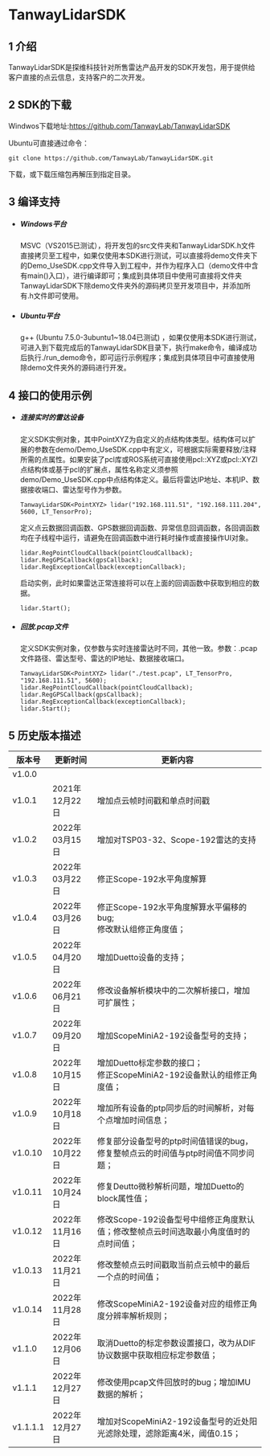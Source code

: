 # TanwayLidarSDK

## 1 介绍

TanwayLidarSDK是探维科技针对所售雷达产品开发的SDK开发包，用于提供给客户直接的点云信息，支持客户的二次开发。

## 2 SDK的下载

Windwos下载地址:https://github.com/TanwayLab/TanwayLidarSDK

Ubuntu可直接通过命令：

```
git clone https://github.com/TanwayLab/TanwayLidarSDK.git
```

下载，或下载压缩包再解压到指定目录。

## 3 编译支持

- ##### Windows平台

  MSVC（VS2015已测试），将开发包的src文件夹和TanwayLidarSDK.h文件直接拷贝至工程中，如果仅使用本SDK进行测试，可以直接将demo文件夹下的Demo_UseSDK.cpp文件导入到工程中，并作为程序入口（demo文件中含有main()入口），进行编译即可；集成到具体项目中使用可直接将文件夹TanwayLidarSDK下除demo文件夹外的源码拷贝至开发项目中，并添加所有.h文件即可使用。

- ##### Ubuntu平台

  g++ (Ubuntu 7.5.0-3ubuntu1~18.04已测试) ，如果仅使用本SDK进行测试，可进入到下载完成后的TanwayLidarSDK目录下，执行make命令，编译成功后执行./run_demo命令，即可运行示例程序；集成到具体项目中可直接使用除demo文件夹外的源码进行开发。

## 4 接口的使用示例

- ##### 连接实时的雷达设备

  定义SDK实例对象，其中PointXYZ为自定义的点结构体类型。结构体可以扩展的参数在demo/Demo_UseSDK.cpp中有定义，可根据实际需要释放/注释所需的点属性。如果安装了pcl库或ROS系统可直接使用pcl::XYZ或pcl::XYZI点结构体或基于pcl的扩展点，属性名称定义须参照demo/Demo_UseSDK.cpp中点结构体定义。最后将雷达IP地址、本机IP、数据接收端口、雷达型号作为参数。

  ```
  TanwayLidarSDK<PointXYZ> lidar("192.168.111.51", "192.168.111.204", 5600, LT_TensorPro);
  ```

  定义点云数据回调函数、GPS数据回调函数、异常信息回调函数，各回调函数均在子线程中运行，请避免在回调函数中进行耗时操作或直接操作UI对象。

  ```
  lidar.RegPointCloudCallback(pointCloudCallback);
  lidar.RegGPSCallback(gpsCallback);
  lidar.RegExceptionCallback(exceptionCallback);
  ```

  启动实例，此时如果雷达正常连接将可以在上面的回调函数中获取到相应的数据。 

  ```
  lidar.Start();
  ```

- ##### 回放.pcap文件

  定义SDK实例对象，仅参数与实时连接雷达时不同，其他一致。参数：.pcap文件路径、雷达型号、雷达的IP地址、数据接收端口。

  ```
  TanwayLidarSDK<PointXYZ> lidar("./test.pcap", LT_TensorPro, "192.168.111.51", 5600);
  lidar.RegPointCloudCallback(pointCloudCallback);
  lidar.RegGPSCallback(gpsCallback);
  lidar.RegExceptionCallback(exceptionCallback);
  lidar.Start();
  ```

## 5 历史版本描述

| 版本号  | 更新时间       | 更新内容                                                     |
| ------- | -------------- | ------------------------------------------------------------ |
| v1.0.0  |                |                                                              |
| v1.0.1  | 2021年12月22日 | 增加点云帧时间戳和单点时间戳                                 |
| v1.0.2  | 2022年03月15日 | 增加对TSP03-32、Scope-192雷达的支持                          |
| v1.0.3  | 2022年03月22日 | 修正Scope-192水平角度解算                                    |
| v1.0.4  | 2022年03月26日 | 修正Scope-192水平角度解算水平偏移的bug;<br />修改默认组修正角度值； |
| v1.0.5  | 2022年04月20日 | 增加Duetto设备的支持；                                       |
| v1.0.6  | 2022年06月21日 | 修改设备解析模块中的二次解析接口，增加可扩展性；             |
| v1.0.7  | 2022年09月20日 | 增加ScopeMiniA2-192设备型号的支持；                          |
| v1.0.8  | 2022年10月15日 | 增加Duetto标定参数的接口；<br />修正ScopeMiniA2-192设备默认的组修正角度值； |
| v1.0.9  | 2022年10月18日 | 增加所有设备的ptp同步后的时间解析，对每个点增加时间信息；    |
| v1.0.10 | 2022年10月22日 | 修复部分设备型号的ptp时间值错误的bug，修复整帧点云的时间值与ptp时间值不同步问题； |
| v1.0.11 | 2022年10月24日 | 修复Deutto微秒解析问题，增加Duetto的block属性值；            |
| v1.0.12 | 2022年11月16日 | 修改Scope-192设备型号中组修正角度默认值；修改整帧点云时间选取最小角度值时的点时间值； |
| v1.0.13 | 2022年11月21日 | 修改整帧点云时间戳取当前点云帧中的最后一个点的时间值；       |
| v1.0.14 | 2022年11月28日 | 修改ScopeMiniA2-192设备对应的组修正角度分辨率解析规则；      |
| v1.1.0  | 2022年12月06日 | 取消Duetto的标定参数设置接口，改为从DIF协议数据中获取相应标定参数值； |
| v1.1.1  | 2022年12月27日 | 修改使用pcap文件回放时的bug；增加IMU数据的解析；             |
| v1.1.1.1  | 2022年12月27日 | 增加对ScopeMiniA2-192设备型号的近处阳光滤除处理，滤除距离4米，阈值0.15；             |
